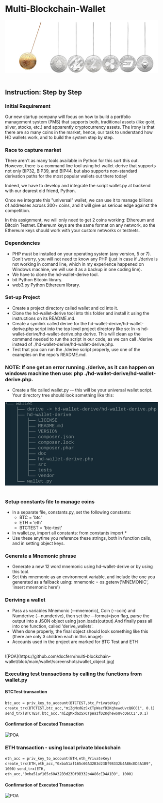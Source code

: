 # Multi-Blockchain-Wallet

![POA](https://github.com/docfern/multi-blockchain-wallet/blob/main/wallet/screenshots/newtons_coin_cradle.jpg)
<br>
<br>
## Instruction: Step by Step
### Initial Requirement
Our new startup company will focus on how to build a portfolio management system (PMS) that supports both, traditional assets (like gold, silver, stocks, etc.) and apparently cryptocurrency assets. The irony is that there are so many coins in the market, hence, our task to understand how HD wallets work, and to build the system step by step.<br>

### Race to capture market
There aren't as many tools available in Python for this sort this out. However, there is a command line tool using hd-wallet-derive that supports not only BIP32, BIP39, and BIP44, but also supports non-standard derivation paths for the most popular wallets out there today!<br>

Indeed, we have to develop and integrate the script wallet.py at backend with our dearest old friend, Python.<br>

Once we integrate this "universal" wallet, we can use it to manage billions of addresses across 300+ coins, and it will give us serious edge against the competition.<br>

In this assignment, we will only need to get 2 coins working: Ethereum and Bitcoin Testnet. Ethereum keys are the same format on any network, so the Ethereum keys should work with your custom networks or testnets.<br>

### Dependencies

- PHP must be installed on your operating system (any version, 5 or 7). Don't worry, you will not need to know any PHP (just in case if ./derive is not working in comand line, which in my experience happened on Windows machine, we will use it as a backup in one coding line).
- We have to clone the hd-wallet-derive tool.
- bit Python Bitcoin library.
- web3.py Python Ethereum library.

### Set-up Project

- Create a project directory called wallet and cd into it.
- Clone the hd-wallet-derive tool into this folder and install it using the instructions on its README.md.
- Create a symlink called derive for the hd-wallet-derive/hd-wallet-derive.php script into the top level project directory like so: ln -s hd-wallet-derive/hd-wallet-derive.php derive. This will clean up the command needed to run the script in our code, as we can call ./derive instead of ./hd-wallet-derive/hd-wallet-derive.php.
- Test that you can run the ./derive script properly, use one of the examples on the repo's README.md.

### NOTE: If one get an error running ./derive, as it can happen on windows machine then use: php ./hd-wallet-derive/hd-wallet-derive.php.
- Create a file called wallet.py -- this will be your universal wallet script.
Your directory tree should look something like this:

![POA](https://github.com/docfern/multi-blockchain-wallet/blob/main/wallet/screenshots/tree.jpg)
<br>
<br>
### Setup constants file to manage coins
- In a separate file, constants.py, set the following constants:
  - BTC = 'btc'
  - ETH = 'eth'
  - BTCTEST = 'btc-test'
- In wallet.py, import all constants: from constants import *
- Use these anytime you reference these strings, both in function calls, and in setting object keys.

### Generate a Mnemonic phrase
- Generate a new 12 word mnemonic using hd-wallet-derive or by using this tool.
- Set this mnemonic as an environment variable, and include the one you generated as a fallback using: mnemonic = os.getenv('MNEMONIC', 'insert mnemonic here')

### Deriving a wallet
- Pass as variables Mnemonic (--mnemonic), Coin (--coin) and Numderive (--numderive), then set the --format=json flag, parse the output into a JSON object using json.loads(output).And finally pass all into one function, called 'derive_wallets'.
- When done properly, the final object should look something like this (there are only 3 children each in this image):
- Accounts used in the project are marked for BTC Test and ETH<br> 
<br>
![POA](https://github.com/docfern/multi-blockchain-wallet/blob/main/wallet/screenshots/wallet_object.jpg)

### Executing test transactions by calling the functions from wallet.py
#### BTCTest transaction
```btc_acc = priv_key_to_account(BTCTEST,btc_PrivateKey) ``` ```create_trx(BTCTEST,btc_acc,"miZgMxdGzSxCTpWazfD2KqhewoUvcQ6CC1", 0.1)``` ```send_trx(BTCTEST,btc_acc,'miZgMxdGzSxCTpWazfD2KqhewoUvcQ6CC1',0.1)```
<br>
#### Confirmation of Executed Transaction

![POA](https://github.com/docfern/multi-blockchain-wallet/blob/main/wallet/screenshots/bit_confirm.jpg)

### ETH transaction - using local private blockchain
```eth_acc = priv_key_to_account(ETH,eth_PrivateKey) ```
```create_trx(ETH,eth_acc,"0xba51af165c60A32B3d23Df9B332b4A86cED4A1B9", 1000)``` 
```send_trx(ETH, eth_acc,"0xba51af165c60A32B3d23Df9B332b4A86cED4A1B9", 1000)```
#### Confirmation of Executed Transaction

![POA](https://github.com/docfern/multi-blockchain-wallet/blob/main/wallet/screenshots/eth_trans_config.jpg)
